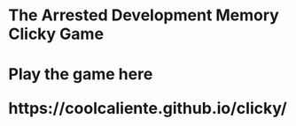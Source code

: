 <h1>The Arrested Development Memory Clicky Game<h1>
<p> Play the game here</p>
 https://coolcaliente.github.io/clicky/
